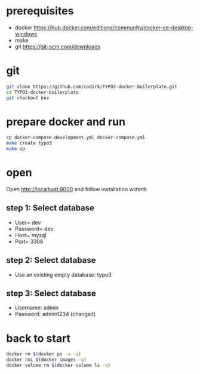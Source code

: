 # prerequisites
* docker <https://hub.docker.com/editions/community/docker-ce-desktop-windows>
* make
* git <https://git-scm.com/downloads>

# git
```bash
git clone https://github.com/codirk/TYPO3-docker-boilerplate.git
cd TYPO3-docker-boilerplate
git checkout bev
```

# prepare docker and run
```bash
cp docker-compose.development.yml docker-compose.yml
make create typo3
make up
```

# open 
Open <http://localhost:8000> and follow installation wizard.


## step 1: Select database

* User= dev 
* Password= dev
* Host= mysql
* Port= 3306

## step 2: Select database
* Use an existing empty database: typo3

## step 3: Select database
* Username: admin
* Password: admin1234 (changeit)

# back to start
```bash
docker rm $(docker ps -a -q)
docker rmi $(docker images -q)
docker volume rm $(docker volume ls -q)
```
